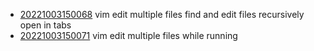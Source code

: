 - [20221003150068](/zet/20221003150068/README.md) vim edit multiple files find and edit files recursively open in tabs
- [20221003150071](/zet/20221003150071/README.md) vim edit multiple files while running
